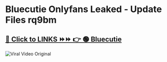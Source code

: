 
 # Bluecutie Onlyfans Leaked - Update Files rq9bm

## <h2><a href="https://clipsfans.com/Bluecutie&ref=git">🔗 Click to LINKS ⏩⏩ 👉 🟢 Bluecutie </a></h2>

<a href="https://clipsfans.com/Bluecutie&ref=git" rel="nofollow" data-target="animated-image.originalLink"><img src="https://i.ibb.co.com/xMMVF88/686577567.gif" alt="Viral Video Original" style="max-width: 100%; display: inline-block;" data-target="animated-image.originalImage"></a>

